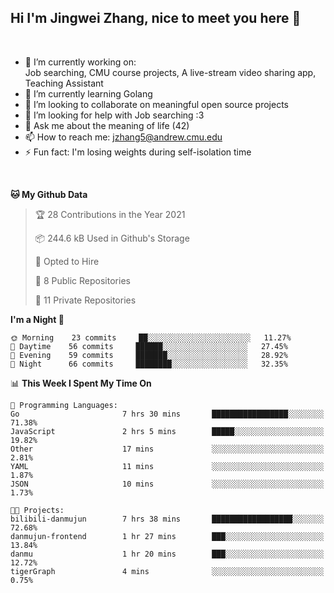 Hi I'm Jingwei Zhang, nice to meet you here 👋
---
<br>


- 🔭 I’m currently working on: <br>
    Job searching, CMU course projects, A live-stream video sharing app, Teaching Assistant
- 🌱 I’m currently learning Golang
- 👯 I’m looking to collaborate on meaningful open source projects
- 🤔 I’m looking for help with Job searching :3
- 💬 Ask me about the meaning of life (42)
- 📫 How to reach me: jzhang5@andrew.cmu.edu
- ⚡ Fun fact: I'm losing weights during self-isolation time
<br>


<!--START_SECTION:waka-->
**🐱 My Github Data** 

> 🏆 28 Contributions in the Year 2021
 > 
> 📦 244.6 kB Used in Github's Storage 
 > 
> 💼 Opted to Hire
 > 
> 📜 8 Public Repositories 
 > 
> 🔑 11 Private Repositories  
 > 
**I'm a Night 🦉** 

```text
🌞 Morning    23 commits     ██░░░░░░░░░░░░░░░░░░░░░░░   11.27% 
🌆 Daytime    56 commits     ██████░░░░░░░░░░░░░░░░░░░   27.45% 
🌃 Evening    59 commits     ███████░░░░░░░░░░░░░░░░░░   28.92% 
🌙 Night      66 commits     ████████░░░░░░░░░░░░░░░░░   32.35%

```


📊 **This Week I Spent My Time On** 

```text
💬 Programming Languages: 
Go                       7 hrs 30 mins       █████████████████░░░░░░░░   71.38% 
JavaScript               2 hrs 5 mins        █████░░░░░░░░░░░░░░░░░░░░   19.82% 
Other                    17 mins             ░░░░░░░░░░░░░░░░░░░░░░░░░   2.81% 
YAML                     11 mins             ░░░░░░░░░░░░░░░░░░░░░░░░░   1.87% 
JSON                     10 mins             ░░░░░░░░░░░░░░░░░░░░░░░░░   1.73%

🐱‍💻 Projects: 
bilibili-danmujun        7 hrs 38 mins       ██████████████████░░░░░░░   72.68% 
danmujun-frontend        1 hr 27 mins        ███░░░░░░░░░░░░░░░░░░░░░░   13.84% 
danmu                    1 hr 20 mins        ███░░░░░░░░░░░░░░░░░░░░░░   12.72% 
tigerGraph               4 mins              ░░░░░░░░░░░░░░░░░░░░░░░░░   0.75%

```


<!--END_SECTION:waka-->
